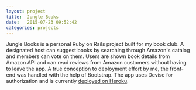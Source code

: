 ```yaml
---
layout: project
title:  Jungle Books
date:   2015-07-23 09:52:42
categories: projects
---
```

Jungle Books is a personal Ruby on Rails project built for my book club. A designated host can suggest books by searching through Amazon's catalog and members can vote on them. Users are shown book details from Amazon API and can read reviews from Amazon customers without having to leave the app. A true conception to deployment effort by me, the front-end was handled with the help of Bootstrap. The app uses Devise for authorization and is currently [deployed on Heroku](https://junglebooks.herokuapp.com/).
